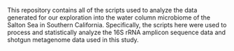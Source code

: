 This repository contains all of the scripts used to analyze the data generated for our exploration into the water column microbiome of the Salton Sea in Southern California. Specifically, the scripts here were used to process and statistically analyze the 16S rRNA amplicon sequence data and shotgun metagenome data used in this study. 
